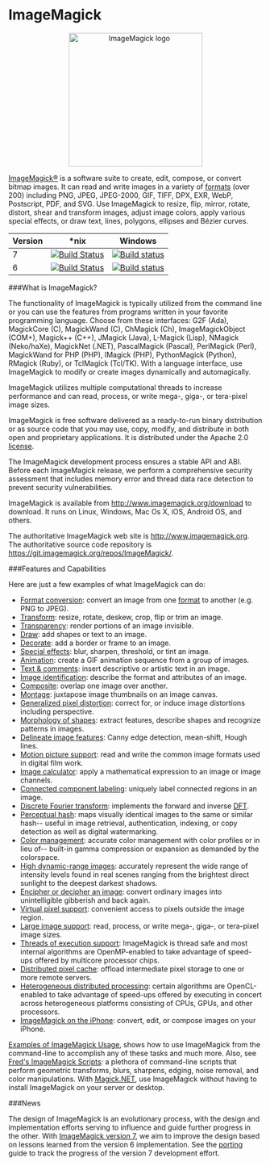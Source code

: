 ImageMagick
===========

<p align="center">
<img align="center" src="http://www.imagemagick.org/image/wizard.png" alt="ImageMagick logo" width="265"/>

[ImageMagick®](http://www.imagemagick.org/) is a software suite to create, edit, compose, or convert bitmap images. It can read and write images in a variety of [formats](http://www.imagemagick.org/script/formats.php) (over 200) including PNG, JPEG, JPEG-2000, GIF, TIFF, DPX, EXR, WebP, Postscript, PDF, and SVG.  Use ImageMagick to resize, flip, mirror, rotate, distort, shear and transform images, adjust image colors, apply various special effects, or draw text, lines, polygons, ellipses and Bézier curves.


| Version | *nix | Windows |
| ------------- | ------------- | ------------- |
| 7 | [![Build Status](https://travis-ci.org/ImageMagick/ImageMagick.svg?branch=master)](https://travis-ci.org/ImageMagick/ImageMagick) | [![Build status](https://ci.appveyor.com/api/projects/status/jk7yr5plamnuh9g6/branch/master?svg=true)](https://ci.appveyor.com/project/dlemstra/imagemagick-windows/branch/master) |
| 6 | [![Build Status](https://travis-ci.org/ImageMagick/ImageMagick.svg?branch=ImageMagick-6)](https://travis-ci.org/ImageMagick/ImageMagick) | [![Build status](https://ci.appveyor.com/api/projects/status/jk7yr5plamnuh9g6/branch/ImageMagick-Windows-6?svg=true)](https://ci.appveyor.com/project/dlemstra/imagemagick-windows/branch/ImageMagick-Windows-6) |

###What is ImageMagick?

The functionality of ImageMagick is typically utilized from the command line or you can use the features from programs written in your favorite programming language. Choose from these interfaces: G2F (Ada), MagickCore (C), MagickWand (C), ChMagick (Ch), ImageMagickObject (COM+), Magick++ (C++), JMagick (Java), L-Magick (Lisp), NMagick (Neko/haXe), MagickNet (.NET), PascalMagick (Pascal), PerlMagick (Perl), MagickWand for PHP (PHP), IMagick (PHP), PythonMagick (Python), RMagick (Ruby), or TclMagick (Tcl/TK). With a language interface, use ImageMagick to modify or create images dynamically and automagically.

ImageMagick utilizes multiple computational threads to increase performance and can read, process, or write mega-, giga-, or tera-pixel image sizes.

ImageMagick is free software delivered as a ready-to-run binary distribution or as source code that you may use, copy, modify, and distribute in both open and proprietary applications. It is distributed under the Apache 2.0 [license](http://www.imagemagick.org/script/license.php).

The ImageMagick development process ensures a stable API and ABI. Before each ImageMagick release, we perform a comprehensive security assessment that includes memory error and thread data race detection to prevent security vulnerabilities.

ImageMagick is available from http://www.imagemagick.org/download to download. It runs on Linux, Windows, Mac Os X, iOS, Android OS, and others.

The authoritative ImageMagick web site is http://www.imagemagick.org. The authoritative source code repository is https://git.imagemagick.org/repos/ImageMagick/.

###Features and Capabilities

Here are just a few examples of what ImageMagick can do:

* [Format conversion](http://www.imagemagick.org/script/convert.php): convert an image from one [format](http://www.imagemagick.org/script/formats.php) to another (e.g.  PNG to JPEG).
* [Transform](http://www.imagemagick.org/Usage/resize/): resize, rotate, deskew, crop, flip or trim an image.
* [Transparency](http://www.imagemagick.org/Usage/masking/): render portions of an image invisible.
* [Draw](http://www.imagemagick.org/Usage/draw/): add shapes or text to an image.
* [Decorate](http://www.imagemagick.org/Usage/crop/): add a border or frame to an image.
* [Special effects](http://www.imagemagick.org/Usage/blur/): blur, sharpen, threshold, or tint an image.
* [Animation](http://www.imagemagick.org/Usage/anim_basics/): create a GIF animation sequence from a group of images.
* [Text & comments](http://www.imagemagick.org/Usage/text/): insert descriptive or artistic text in an image.
* [Image identification](http://www.imagemagick.org/script/identify.php): describe the format and attributes of an image.
* [Composite](http://www.imagemagick.org/script/composite.php): overlap one image over another.
* [Montage](http://www.imagemagick.org/script/montage.php): juxtapose image thumbnails on an image canvas.
* [Generalized pixel distortion](http://www.imagemagick.org/Usage/distorts/): correct for, or induce image distortions including perspective.
* [Morphology of shapes](http://www.imagemagick.org/Usage/morphology/): extract features, describe shapes and recognize patterns in images.
* [Delineate image features](http://www.imagemagick.org/Usage/transform/#vision): Canny edge detection, mean-shift, Hough lines.
* [Motion picture support](http://www.imagemagick.org/script/motion-picture.php): read and write the common image formats used in digital film work.
* [Image calculator](http://www.imagemagick.org/script/fx.php): apply a mathematical expression to an image or image channels.
* [Connected component labeling](http://www.imagemagick.org/script/connected-components.php): uniquely label connected regions in an image.
* [Discrete Fourier transform](http://www.imagemagick.org/Usage/fourier/): implements the forward and inverse [DFT](http://en.wikipedia.org/wiki/Discrete_Fourier_transform).
* [Perceptual hash](http://www.fmwconcepts.com/misc_tests/perceptual_hash_test_results_510/index.html): maps visually identical images to the same or similar hash-- useful in image retrieval, authentication, indexing, or copy detection as well as digital watermarking.
* [Color management](http://www.imagemagick.org/script/color-management.php): accurate color management with color profiles or in lieu of-- built-in gamma compression or expansion as demanded by the colorspace.
* [High dynamic-range images](http://www.imagemagick.org/script/high-dynamic-range.php): accurately represent the wide range of intensity levels found in real scenes ranging from the brightest direct sunlight to the deepest darkest shadows.
* [Encipher or decipher an image](http://www.imagemagick.org/script/cipher.php): convert ordinary images into unintelligible gibberish and back again.
* [Virtual pixel support](http://www.imagemagick.org/script/architecture.php#virtual-pixels): convenient access to pixels outside the image region.
* [Large image support](http://www.imagemagick.org/script/architecture.php#tera-pixel): read, process, or write mega-, giga-, or tera-pixel image sizes.
* [Threads of execution support](http://www.imagemagick.org/script/architecture.php#threads): ImageMagick is thread safe and most internal algorithms are OpenMP-enabled to take advantage of speed-ups offered by multicore processor chips.
* [Distributed pixel cache](http://www.imagemagick.org/script/distribute-pixel-cache.php): offload intermediate pixel storage to one or more remote servers.
* [Heterogeneous distributed processing](http://www.imagemagick.org/script/architecture.php#distributed): certain algorithms are OpenCL-enabled to take advantage of speed-ups offered by executing in concert across heterogeneous platforms consisting of CPUs, GPUs, and other processors.
* [ImageMagick on the iPhone](http://www.imagemagick.org/script/binary-releases.php#iOS): convert, edit, or compose images on your iPhone.

[Examples of ImageMagick Usage](http://www.imagemagick.org/Usage/), shows how to use ImageMagick from the command-line to accomplish any of these tasks and much more. Also, see [Fred's ImageMagick Scripts](http://www.fmwconcepts.com/imagemagick/): a plethora of command-line scripts that perform geometric transforms, blurs, sharpens, edging, noise removal, and color manipulations. With [Magick.NET](https://magick.codeplex.com/), use ImageMagick without having to install ImageMagick on your server or desktop.

###News

The design of ImageMagick is an evolutionary process, with the design and implementation efforts serving to influence and guide further progress in the other.  With [ImageMagick version 7](http://nextgen.imagemagick.org), we aim to improve the design based on lessons learned from the version 6 implementation.  See the [porting](http://www.imagemagick.org/script/porting.php) guide to track the progress of the version 7 development effort.
